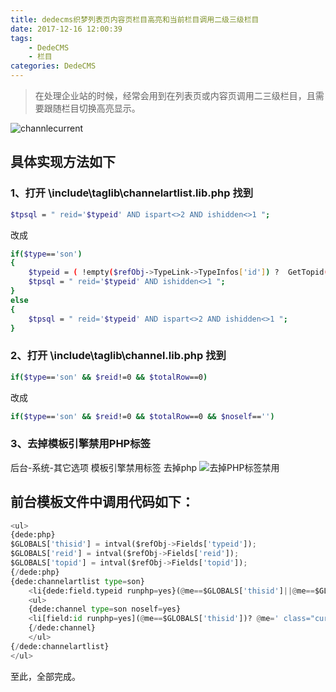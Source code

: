 ```yaml
---
title: dedecms织梦列表页内容页栏目高亮和当前栏目调用二级三级栏目
date: 2017-12-16 12:00:39
tags: 
    - DedeCMS
    - 栏目
categories: DedeCMS
---
```

> 在处理企业站的时候，经常会用到在列表页或内容页调用二三级栏目，且需要跟随栏目切换高亮显示。

![channlecurrent](http://www.dedediy.com/uploads/allimg/channlecurrent.gif)
## 具体实现方法如下
### 1、打开 \include\taglib\channelartlist.lib.php 找到

``` bash 
$tpsql = " reid='$typeid' AND ispart<>2 AND ishidden<>1 ";
```

改成

``` bash
if($type=='son')
{
	$typeid = ( !empty($refObj->TypeLink->TypeInfos['id']) ?  GetTopid($refObj->TypeLink->TypeInfos['id']) : 0 );
	$tpsql = " reid='$typeid' AND ishidden<>1 ";
}
else
{
	$tpsql = " reid='$typeid' AND ispart<>2 AND ishidden<>1 ";
}
```

### 2、打开 \include\taglib\channel.lib.php 找到

``` bash
if($type=='son' && $reid!=0 && $totalRow==0)
```
改成

``` bash
if($type=='son' && $reid!=0 && $totalRow==0 && $noself=='')
```

### 3、去掉模板引擎禁用PHP标签
后台-系统-其它选项 模板引擎禁用标签 去掉php 
![去掉PHP标签禁用](http://www.dedediy.com/uploads/allimg/QQimg20170807131443.png)

## 前台模板文件中调用代码如下：

``` python
<ul>
{dede:php}
$GLOBALS['thisid'] = intval($refObj->Fields['typeid']);
$GLOBALS['reid'] = intval($refObj->Fields['reid']);
$GLOBALS['topid'] = intval($refObj->Fields['topid']);
{/dede:php}
{dede:channelartlist type=son}
    <li{dede:field.typeid runphp=yes}(@me==$GLOBALS['thisid']||@me==$GLOBALS['reid']||@me==$GLOBALS['topid'])? @me=' class="current"':@me='';{/dede:field.typeid}><a href='{dede:field.typeurl/}' >{dede:field.typename/}</a></li>
    <ul>
    {dede:channel type=son noself=yes}
    <li[field:id runphp=yes](@me==$GLOBALS['thisid'])? @me=' class="current2"':@me='';[/field:id]><a href='[field:typelink /]' title='[field:typename/]'>[field:typename/]</a></li>
    {/dede:channel}
    </ul>
{/dede:channelartlist}
</ul>
```
至此，全部完成。